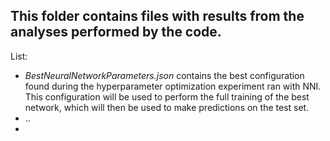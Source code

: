 ## This folder contains files with results from the analyses performed by the code.

List:
- *BestNeuralNetworkParameters.json*
    contains the best configuration found during the hyperparameter optimization experiment ran with NNI.
    This configuration will be used to perform the full training of the best network, which will then be used to make 
    predictions on the test set.
- ..
- 